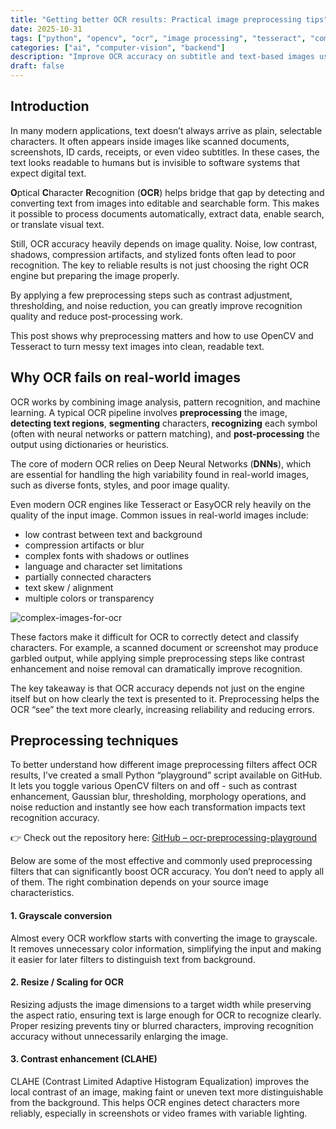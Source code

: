 ```yaml
---
title: "Getting better OCR results: Practical image preprocessing tips"
date: 2025-10-31
tags: ["python", "opencv", "ocr", "image processing", "tesseract", "computer vision"]
categories: ["ai", "computer-vision", "backend"]
description: "Improve OCR accuracy on subtitle and text-based images using OpenCV preprocessing. Learn how to enhance contrast, binarize, and clean up noisy frames for better text recognition."
draft: false
---
```


## Introduction

In many modern applications, text doesn’t always arrive as plain, selectable characters. It often  appears inside images like scanned documents, screenshots, ID cards, receipts, or even video subtitles. In these cases, the text looks readable to humans but is invisible to software systems that expect digital text.

**O**ptical **C**haracter **R**ecognition (**OCR**) helps bridge that gap by detecting and converting text from images into editable and searchable form. This makes it possible to process documents automatically, extract data, enable search, or translate visual text.

Still, OCR accuracy heavily depends on image quality. Noise, low contrast, shadows, compression artifacts, and stylized fonts often lead to poor recognition. The key to reliable results is not just choosing the right OCR engine but preparing the image properly.

By applying a few preprocessing steps such as contrast adjustment, thresholding, and noise reduction, you can greatly improve recognition quality and reduce post-processing work.

This post shows why preprocessing matters and how to use OpenCV and Tesseract to turn messy text images into clean, readable text.


## Why OCR fails on real-world images

OCR works by combining image analysis, pattern recognition, and machine learning. A typical OCR pipeline involves **preprocessing** the image, **detecting text regions**, **segmenting** characters, **recognizing** each symbol (often with neural networks or pattern matching), and **post-processing** the output using dictionaries or heuristics.

The core of modern OCR relies on Deep Neural Networks (**DNNs**), which are essential for handling the high variability found in real-world images, such as diverse fonts, styles, and poor image quality.

Even modern OCR engines like Tesseract or EasyOCR rely heavily on the quality of the input image. Common issues in real-world images include:
- low contrast between text and background
- compression artifacts or blur
- complex fonts with shadows or outlines
- language and character set limitations
- partially connected characters
- text skew / alignment
- multiple colors or transparency

![complex-images-for-ocr](/images/example-comples-image-for-ocr.png)

These factors make it difficult for OCR to correctly detect and classify characters. For example, a scanned document or screenshot may produce garbled output, while applying simple preprocessing steps like contrast enhancement and noise removal can dramatically improve recognition.

The key takeaway is that OCR accuracy depends not just on the engine itself but on how clearly the text is presented to it. Preprocessing helps the OCR “see” the text more clearly, increasing reliability and reducing errors.

## Preprocessing techniques

To better understand how different image preprocessing filters affect OCR results, I’ve created a small Python “playground” script available on GitHub.  
It lets you toggle various OpenCV filters on and off - such as contrast enhancement, Gaussian blur, thresholding, morphology operations, and noise reduction and instantly see how each transformation impacts text recognition accuracy.

👉 Check out the repository here: [GitHub – ocr-preprocessing-playground](https://github.com/nenadlazic/ocr-playground)

Below are some of the most effective and commonly used preprocessing filters that can significantly boost OCR accuracy. You don’t need to apply all of them. The right combination depends on your source image characteristics.

#### 1. Grayscale conversion
Almost every OCR workflow starts with converting the image to grayscale.  
It removes unnecessary color information, simplifying the input and making it easier for later filters to distinguish text from background.

#### 2. Resize / Scaling for OCR
Resizing adjusts the image dimensions to a target width while preserving the aspect ratio, ensuring text is large enough for OCR to recognize clearly. Proper resizing prevents tiny or blurred characters, improving recognition accuracy without unnecessarily enlarging the image.

#### 3. Contrast enhancement (CLAHE)
CLAHE (Contrast Limited Adaptive Histogram Equalization) improves the local contrast of an image, making faint or uneven text more distinguishable from the background. This helps OCR engines detect characters more reliably, especially in screenshots or video frames with variable lighting.
